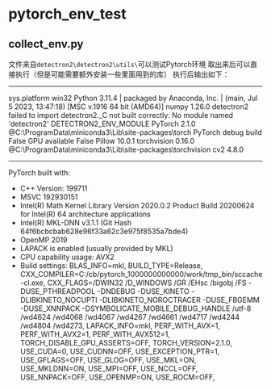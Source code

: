 # pytorch_env_test

## collect_env.py
文件来自```detectron2\detectron2\utils\```可以测试Pytorch环境
取出来后可以直接执行（但是可能需要额外安装一些里面用到的库）
执行后输出如下：
---------------------  -----------------------------------------------------------------------------------------------
sys.platform           win32
Python                 3.11.4 | packaged by Anaconda, Inc. | (main, Jul  5 2023, 13:47:18) [MSC v.1916 64 bit (AMD64)]
numpy                  1.26.0
detectron2             failed to import
detectron2._C          not built correctly: No module named 'detectron2'
DETECTRON2_ENV_MODULE  <not set>
PyTorch                2.1.0 @C:\ProgramData\miniconda3\Lib\site-packages\torch
PyTorch debug build    False
GPU available          False
Pillow                 10.0.1
torchvision            0.16.0 @C:\ProgramData\miniconda3\Lib\site-packages\torchvision
cv2                    4.8.0
---------------------  -----------------------------------------------------------------------------------------------
PyTorch built with:
  - C++ Version: 199711
  - MSVC 192930151
  - Intel(R) Math Kernel Library Version 2020.0.2 Product Build 20200624 for Intel(R) 64 architecture applications
  - Intel(R) MKL-DNN v3.1.1 (Git Hash 64f6bcbcbab628e96f33a62c3e975f8535a7bde4)
  - OpenMP 2019
  - LAPACK is enabled (usually provided by MKL)
  - CPU capability usage: AVX2
  - Build settings: BLAS_INFO=mkl, BUILD_TYPE=Release, CXX_COMPILER=C:/cb/pytorch_1000000000000/work/tmp_bin/sccache-cl.exe, CXX_FLAGS=/DWIN32 /D_WINDOWS /GR /EHsc /bigobj /FS -DUSE_PTHREADPOOL -DNDEBUG -DUSE_KINETO -DLIBKINETO_NOCUPTI -DLIBKINETO_NOROCTRACER -DUSE_FBGEMM -DUSE_XNNPACK -DSYMBOLICATE_MOBILE_DEBUG_HANDLE /utf-8 /wd4624 /wd4068 /wd4067 /wd4267 /wd4661 /wd4717 /wd4244 /wd4804 /wd4273, LAPACK_INFO=mkl, PERF_WITH_AVX=1, PERF_WITH_AVX2=1, PERF_WITH_AVX512=1, TORCH_DISABLE_GPU_ASSERTS=OFF, TORCH_VERSION=2.1.0, USE_CUDA=0, USE_CUDNN=OFF, USE_EXCEPTION_PTR=1, USE_GFLAGS=OFF, USE_GLOG=OFF, USE_MKL=ON, USE_MKLDNN=ON, USE_MPI=OFF, USE_NCCL=OFF, USE_NNPACK=OFF, USE_OPENMP=ON, USE_ROCM=OFF,
